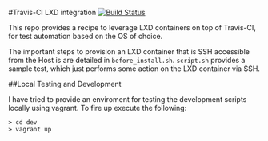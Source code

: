 #Travis-CI LXD integration [![Build Status](https://travis-ci.org/elventear/travis-lxd-test.svg?branch=master)](https://travis-ci.org/elventear/travis-lxd-test)

This repo provides a recipe to leverage LXD containers on top of Travis-CI, for test automation based on the OS of choice.

The important steps to provision an LXD container that is SSH accessible from the Host is are detailed in `before_install.sh`. `script.sh` provides a sample test, which just performs some action on the LXD container via SSH.

##Local Testing and Development

I have tried to provide an enviroment for testing the development scripts locally using vagrant. To fire up execute the following:

```shell
> cd dev
> vagrant up
```
